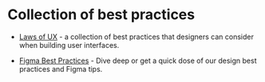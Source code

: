 # Collection of best practices
* [Laws of UX](https://lawsofux.com/) - a collection of best practices that designers can consider when building user interfaces.

* [Figma Best Practices](https://www.figma.com/best-practices/) - Dive deep or get a quick dose of our design best practices and Figma tips.
